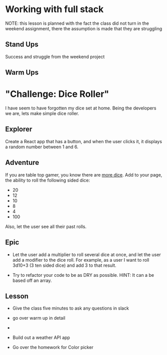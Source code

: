 # Working with full stack

NOTE: this lesson is planned with the fact the class did not turn in the weekend assignment, there the assumption is made that they are struggling

## Stand Ups

Success and struggle from the weekend project

## Warm Ups

# "Challenge: Dice Roller"

I have seem to have forgotten my dice set at home. Being the developers we are, lets make simple dice roller.

## Explorer

Create a React app that has a button, and when the user clicks it, it displays a random number between 1 and 6.

## Adventure

If you are table top gamer, you know there are [more dice](https://www.dieharddice.com/what-are-dnd-dice). Add to your page, the ability to roll the following sided dice:

- 20
- 12
- 10
- 8
- 4
- 100

Also, let the user see all their past rolls.

## Epic

- Let the user add a multiplier to roll several dice at once, and let the user add a modifier to the dice roll. For example, as a user I want to roll 3d10+3 (3 ten sided dice) and add 3 to that result.

- Try to refactor your code to be as DRY as possible. HINT: It can a be based off an array.

## Lesson

- Give the class five minutes to ask any questions in slack

- go over warm up in detail
-
- Build out a weather API app
- Go over the homework for Color picker
